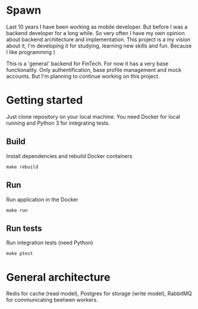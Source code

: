 # Spawn

Last 10 years I have been working as mobile developer. But before I was a backend developer for a long while. So very often I have my own opinion about backend architecture and implementation. This project is a my vision about it, I'm developing it for studying, learning new skills and fun. Because I like programming )

This is a 'general' backend for FinTech. For now it has a very base functionality. Only authentification, base profile management and mock accounts. But I'm planning to continue working on this project.

# Getting started

Just clone repository on your local machine.
You need Docker for local running and Python 3 for integrating tests.

## Build

Install dependencies and rebuild Docker containers
```
make rebuild
```
## Run

Run application in the Docker
```
make run
```

## Run tests

Run integration tests (need Python)
```
make ptest
```
# General architecture

Redis for cache (read model), Postgres for storage (write model), RabbitMQ for communicating beetwen workers.
